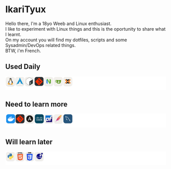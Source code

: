 # IkariTyux
Hello there,
I'm a 18yo Weeb and Linux enthusiast.<br/>
I like to experiment with Linux things and this is the oportunity to share what I learnt.<br/>
On my account you will find my dotfiles, scripts and some Sysadmin/DevOps related things.<br/>
BTW, i'm French.

## Used Daily
![known](img/known.png)

## Need to learn more
![learn](img/learn.png)

## Will learn later
![learn-later](img/learn-later.png)
